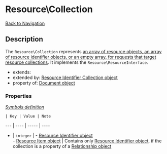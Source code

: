 # Resource\Collection
[Back to Navigation](README.md)

## Description

The `Resource\Collection` represents [an array of resource objects, an array of resource identifier objects, or an empty array, for requests that target resource collections](http://jsonapi.org/format/#document-top-level). It implements the `Resource\ResourceInterface`.

- extends:
- extended by: [Resource Identifier Collection object](objects-resource-identifier-collection.md)
- property of: [Document object](objects-document.md)

### Properties

_[Symbols definition](objects-introduction.md#symbols)_

    | Key | Value | Note
--- | ---- | ----- | ----
* | `integer` | - [Resource Identifier object](objects-resource-identifier.md)<br />- [Resource Item object](objects-resource-item.md) | Contains only [Resource Identifier object](objects-resource-identifier.md), if the collection is a property of a [Relationship object](objects-relationship.md)
